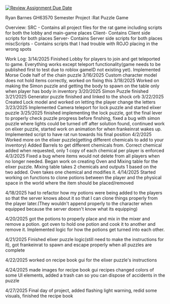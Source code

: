 [![Review Assignment Due Date](https://classroom.github.com/assets/deadline-readme-button-22041afd0340ce965d47ae6ef1cefeee28c7c493a6346c4f15d667ab976d596c.svg)](https://classroom.github.com/a/forzt7O_)

Ryan Barnes GH63570 Semester Project :Rat Puzzle Game

Overview: SRC - Contains all project files for the rat game including scripts for both the lobby and main-game places
          Client- Contains Client side scripts for both places
          Server- Contains Server side scripts for both places
          miscScripts - Contains scripts that I had trouble with ROJO placing in the wrong spots


Work Log:
3/14/2025 Finished Lobby for players to join and get teleported to game. Everything works except teleport functionality(game needs to be published first to test due to roblox gameID not existing yet). Implemented Morse Code half of the chain puzzle 
3/16/2025 Custom character model does not hold items correctly, worked on fixing this
3/18/2025 Worked on making the Simon puzzle and getting the body to spawn on the table only when player has body in inventory
3/20/2025 Simon Puzzle finished 
3/21/2025 Generator puzzle finished and linked to the shock orb
3/22/2025 Created Lock model and worked on letting the player change the letters
3/23/2025 Implemented Camera teleport for lock puzzle and started elixer puzzle
3/25/2025 finished implementing the lock puzzle, got the final lever to properly check puzzle progress before finshing,
          fixed a bug with simon puzzle where lights could be turned off after solution found, continued work on elixer puzzle,
          started work on animation for when frankeinrat wakes up. Implemented script to have rat run towards his final position
4/2/2025  Worked more on the elixer puzzle(getting different chemicals to add to your inventory)
          Added Barrels to get different chemicals from. Correct chemical added when requested, only 1 copy of each chemical per player is enforced
4/3/2025  Fixed a bug where items would not delete from all players when no longer needed. Began work on creating Oven and Mixing table
          for the elixer puzzle. Mixing table takes 2 chemicals and outputs 1 based on the two added. Oven takes one chemical and modifies it.
4/14/2025 Started working on functions to clone potions between the player and the physical space in the world where the item should be placed/removed

4/18/2025 had to refactor how my potions were being added to the players so that the server knows about it so that I can clone things properly from the player later.(They wouldn't append properly to the character when equipped because the server doesn't know what its equipping)

4/20/2025 got the potions to properly place and mix in the mixer and remove a potion. got oven to hold one potion and cook it to another and remove it. Implemented logic for how the potions get turned into each other. 

4/21/2025 Finished elixer puzzle logic(still need to make the instructions for it), got frankeinrat to spawn and escape properly when all puzzles are complete

4/22/2025 worked on recipe book gui for the elixer puzzle's instructions

4/24/2025 made images for recipe book gui recipes changed colors of some UI elements, added a trash can so you can dispose of accidents in the puzzle

4/27/2025 Final day of project, added flashing light warning, redid some visuals, finished the recipe book



